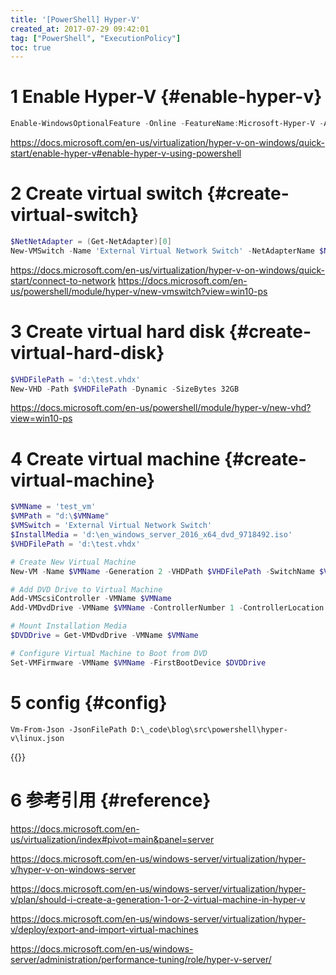 ```yaml
---
title: '[PowerShell] Hyper-V'
created_at: 2017-07-29 09:42:01
tag: ["PowerShell", "ExecutionPolicy"]
toc: true
---
```


# 1 Enable Hyper-V {#enable-hyper-v}


```powershell
Enable-WindowsOptionalFeature -Online -FeatureName:Microsoft-Hyper-V -All
```

https://docs.microsoft.com/en-us/virtualization/hyper-v-on-windows/quick-start/enable-hyper-v#enable-hyper-v-using-powershell


# 2 Create virtual switch {#create-virtual-switch}


```powershell
$NetNetAdapter = (Get-NetAdapter)[0]
New-VMSwitch -Name 'External Virtual Network Switch' -NetAdapterName $NetNetAdapter.Name -AllowManagementOS $TRUE
```

https://docs.microsoft.com/en-us/virtualization/hyper-v-on-windows/quick-start/connect-to-network
https://docs.microsoft.com/en-us/powershell/module/hyper-v/new-vmswitch?view=win10-ps


# 3 Create virtual hard disk {#create-virtual-hard-disk}


```powershell
$VHDFilePath = 'd:\test.vhdx'
New-VHD -Path $VHDFilePath -Dynamic -SizeBytes 32GB
```

https://docs.microsoft.com/en-us/powershell/module/hyper-v/new-vhd?view=win10-ps


# 4 Create virtual machine {#create-virtual-machine}

```powershell
$VMName = 'test_vm'
$VMPath = "d:\$VMName"
$VMSwitch = 'External Virtual Network Switch'
$InstallMedia = 'd:\en_windows_server_2016_x64_dvd_9718492.iso'
$VHDFilePath = 'd:\test.vhdx'

# Create New Virtual Machine
New-VM -Name $VMName -Generation 2 -VHDPath $VHDFilePath -SwitchName $VMSwitch -MemoryStartupBytes 2147483648 -Path $VMPath

# Add DVD Drive to Virtual Machine
Add-VMScsiController -VMName $VMName
Add-VMDvdDrive -VMName $VMName -ControllerNumber 1 -ControllerLocation 0 -Path $InstallMedia

# Mount Installation Media
$DVDDrive = Get-VMDvdDrive -VMName $VMName

# Configure Virtual Machine to Boot from DVD
Set-VMFirmware -VMName $VMName -FirstBootDevice $DVDDrive
```

# 5 config {#config}

```pwsh
Vm-From-Json -JsonFilePath D:\_code\blog\src\powershell\hyper-v\linux.json
```

{{<highlight-file path="linux.json" lang="json">}}


# 6 参考引用 {#reference}

https://docs.microsoft.com/en-us/virtualization/index#pivot=main&panel=server

https://docs.microsoft.com/en-us/windows-server/virtualization/hyper-v/hyper-v-on-windows-server

https://docs.microsoft.com/en-us/windows-server/virtualization/hyper-v/plan/should-i-create-a-generation-1-or-2-virtual-machine-in-hyper-v

https://docs.microsoft.com/en-us/windows-server/virtualization/hyper-v/deploy/export-and-import-virtual-machines

https://docs.microsoft.com/en-us/windows-server/administration/performance-tuning/role/hyper-v-server/
